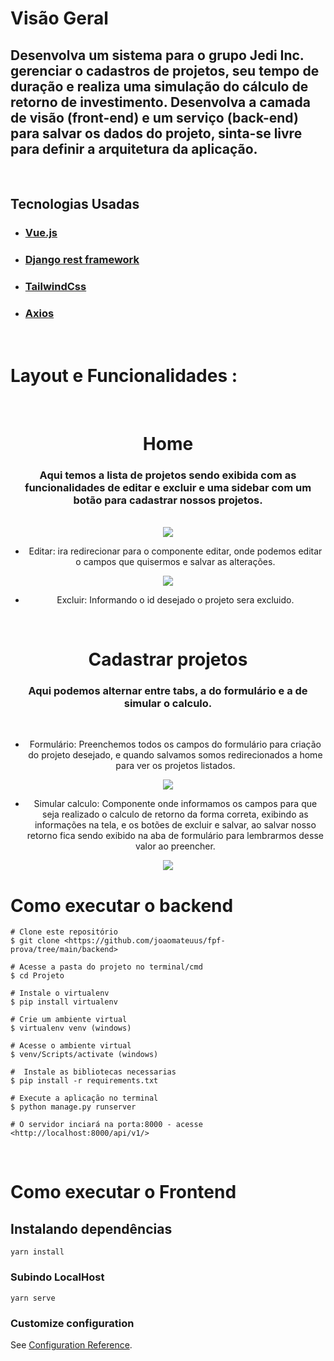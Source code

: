 # Visão Geral

## Desenvolva um sistema para o grupo Jedi Inc. gerenciar o cadastros de projetos, seu tempo de duração e realiza uma simulação do cálculo de retorno de investimento. Desenvolva a camada de visão (front-end) e um serviço (back-end) para salvar os dados do projeto, sinta-se livre para definir a arquitetura da aplicação.


<br>

## Tecnologias Usadas
- ### [Vue.js](https://vuejs.org/)
- ### [Django rest framework](https://www.djangoproject.com/)
- ### [TailwindCss](https://tailwindcss.com/)
- ### [Axios](https://axios-http.com/ptbr/docs/intro)
<br>

# Layout e Funcionalidades :

<br>
<div align="center">
 
# Home
### Aqui temos a lista de projetos sendo exibida com as funcionalidades de editar e excluir e uma sidebar com um botão para cadastrar nossos projetos.
<br>
 
<img src="https://user-images.githubusercontent.com/80249973/165019476-84e1395c-6f1a-4efa-99e6-b988e3c04bca.png">
 
- Editar: ira redirecionar para o componente editar, onde podemos editar o campos que quisermos e salvar as alterações.
 
 <img src="https://user-images.githubusercontent.com/80249973/165019475-9754c665-8325-42d1-a3f8-316f1b01b3ab.png">

 - Excluir: Informando o id desejado o projeto sera excluido.

</div>

<br>
<div align="center">
 
 # Cadastrar projetos
 ### Aqui podemos alternar entre tabs, a do formulário e a de simular o calculo.

 <br>

 - Formulário: Preenchemos todos os campos do formulário para criação do projeto desejado, e quando salvamos somos redirecionados a home para ver os projetos listados.
 
 <img src="https://user-images.githubusercontent.com/80249973/165019472-08ffd3da-1ae4-4c71-bb99-051c74f1f170.png">
 
 - Simular calculo: Componente onde informamos os campos para que seja realizado o calculo de retorno da forma correta, exibindo as informações na tela, e os botões de excluir e salvar, ao salvar nosso retorno fica sendo exibido na aba de formulário para lembrarmos desse valor ao preencher.
  
 <img src="https://user-images.githubusercontent.com/80249973/165019473-e0d33f0b-7b63-4ba7-a795-0655b97200f1.png">
 
 <br>

</div>

# Como executar o backend

````
# Clone este repositório
$ git clone <https://github.com/joaomateuus/fpf-prova/tree/main/backend>

# Acesse a pasta do projeto no terminal/cmd
$ cd Projeto

# Instale o virtualenv
$ pip install virtualenv 

# Crie um ambiente virtual
$ virtualenv venv (windows)

# Acesse o ambiente virtual
$ venv/Scripts/activate (windows)

#  Instale as bibliotecas necessarias 
$ pip install -r requirements.txt

# Execute a aplicação no terminal
$ python manage.py runserver

# O servidor inciará na porta:8000 - acesse <http://localhost:8000/api/v1/>
````
<br>

# Como executar o Frontend

## Instalando dependências
```
yarn install
```

### Subindo LocalHost
```
yarn serve
```


### Customize configuration
See [Configuration Reference](https://cli.vuejs.org/config/).
